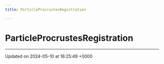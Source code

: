 ```yaml
---
title: ParticleProcrustesRegistration

---
```


# ParticleProcrustesRegistration





-------------------------------

Updated on 2024-05-10 at 16:25:49 +0000